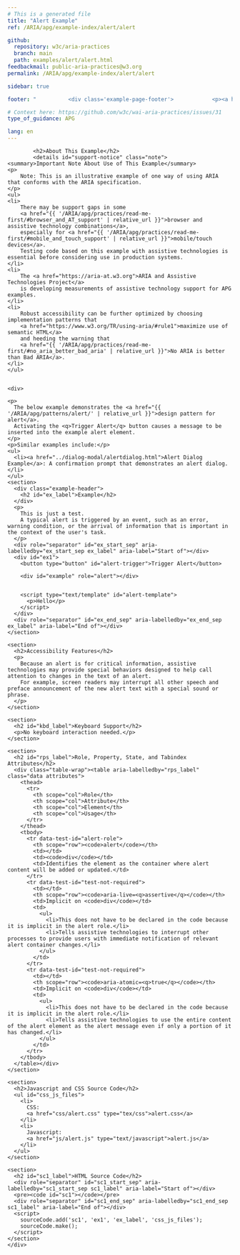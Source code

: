 ```yaml
---
# This is a generated file
title: "Alert Example"
ref: /ARIA/apg/example-index/alert/alert

github:
  repository: w3c/aria-practices
  branch: main
  path: examples/alert/alert.html
feedbackmail: public-aria-practices@w3.org
permalink: /ARIA/apg/example-index/alert/alert

sidebar: true

footer: "          <div class='example-page-footer'>            <p><a href='https://github.com/w3c/aria-practices/projects/20'>View issues related to this example</a></p>            <p>Page last updated: 23 November 2021</p>          </div>        "

# Context here: https://github.com/w3c/wai-aria-practices/issues/31
type_of_guidance: APG

lang: en
---
```

<script src="../js/examples.js"></script>
<script src="../js/highlight.pack.js"></script>
<script src="../js/app.js"></script>

<link href="css/alert.css" rel="stylesheet" />
<script src="js/alert.js" type="text/javascript"></script>


<link 
  rel="stylesheet"
  href="{{ '/content-assets/wai-aria-practices/styles.css' | relative_url }}"
>
<!-- Code highlighting styles -->
<link 
  rel="stylesheet"
  href="{{ '/ARIA/apg/example-index/css/github.css' | relative_url }}"
>

<script>
const addBodyClass = undefined;
const enableSidebar = true;
if (addBodyClass) document.body.classList.add(addBodyClass);
if (enableSidebar) document.body.classList.add('has-sidebar');
</script>
    

<script>
    const parentPages = ['patterns', 'practices', 'example-index'];
    const parentIndexPage = window.location.pathname.includes('.html') ? 'example-index' : window.location.pathname.match('([^/]+)/([^/]+)/$')[1];
    if (parentPages.includes(parentIndexPage)) {
      const parentHref = 'a[href*="' + parentIndexPage + '"]'
      document.querySelector(parentHref).classList.add('active');
    }
  </script>
<div>

            <h2>About This Example</h2>
            <details id="support-notice" class="note">
    <summary>Important Note About Use of This Example</summary>
    <p>
        Note: This is an illustrative example of one way of using ARIA that conforms with the ARIA specification.
    </p>
    <ul>
    <li>
        There may be support gaps in some
        <a href="{{ '/ARIA/apg/practices/read-me-first/#browser_and_AT_support' | relative_url }}">browser and assistive technology combinations</a>,
        especially for <a href="{{ '/ARIA/apg/practices/read-me-first/#mobile_and_touch_support' | relative_url }}">mobile/touch devices</a>.
        Testing code based on this example with assistive technologies is essential before considering use in production systems.
    </li>
    <li>
        The <a href="https://aria-at.w3.org">ARIA and Assistive Technologies Project</a>
        is developing measurements of assistive technology support for APG examples.
    </li>
    <li>
        Robust accessibility can be further optimized by choosing implementation patterns that
        <a href="https://www.w3.org/TR/using-aria/#rule1">maximize use of semantic HTML</a>
        and heeding the warning that
        <a href="{{ '/ARIA/apg/practices/read-me-first/#no_aria_better_bad_aria' | relative_url }}">No ARIA is better than Bad ARIA</a>.
    </li>
    </ul>
</details>
          <img alt=""
          src="{{ '/content-images/wai-aria-practices/img/alert.svg' | relative_url }}"
          class="example-page-example-icon"
        >
  
    <div>
    
    <p>
      The below example demonstrates the <a href="{{ '/ARIA/apg/patterns/alert/' | relative_url }}">design pattern for alert</a>.
      Activating the <q>Trigger Alert</q> button causes a message to be inserted into the example alert element.
    </p>
    <p>Similar examples include:</p>
    <ul>
      <li><a href="../dialog-modal/alertdialog.html">Alert Dialog Example</a>: A confirmation prompt that demonstrates an alert dialog.</li>
    </ul>
    <section>
      <div class="example-header">
        <h2 id="ex_label">Example</h2>
      </div>
      <p>
        This is just a test.
        A typical alert is triggered by an event, such as an error, warning condition, or the arrival of information that is important in the context of the user's task.
      </p>
      <div role="separator" id="ex_start_sep" aria-labelledby="ex_start_sep ex_label" aria-label="Start of"></div>
      <div id="ex1">
        <button type="button" id="alert-trigger">Trigger Alert</button>

        <div id="example" role="alert"></div>

        
        <script type="text/template" id="alert-template">
          <p>Hello</p>
        </script>
      </div>
      <div role="separator" id="ex_end_sep" aria-labelledby="ex_end_sep ex_label" aria-label="End of"></div>
    </section>

    <section>
      <h2>Accessibility Features</h2>
      <p>
        Because an alert is for critical information, assistive technologies may provide special behaviors designed to help call attention to changes in the text of an alert.
        For example, screen readers may interrupt all other speech and preface announcement of the new alert text with a special sound or phrase.
      </p>
    </section>

    <section>
      <h2 id="kbd_label">Keyboard Support</h2>
      <p>No keyboard interaction needed.</p>
    </section>

    <section>
      <h2 id="rps_label">Role, Property, State, and Tabindex  Attributes</h2>
      <div class="table-wrap"><table aria-labelledby="rps_label" class="data attributes">
        <thead>
          <tr>
            <th scope="col">Role</th>
            <th scope="col">Attribute</th>
            <th scope="col">Element</th>
            <th scope="col">Usage</th>
          </tr>
        </thead>
        <tbody>
          <tr data-test-id="alert-role">
            <th scope="row"><code>alert</code></th>
            <td></td>
            <td><code>div</code></td>
            <td>Identifies the element as the container where alert content will be added or updated.</td>
          </tr>
          <tr data-test-id="test-not-required">
            <td></td>
            <th scope="row"><code>aria-live=<q>assertive</q></code></th>
            <td>Implicit on <code>div</code></td>
            <td>
              <ul>
                <li>This does not have to be declared in the code because it is implicit in the alert role.</li>
                <li>Tells assistive technologies to interrupt other processes to provide users with immediate notification of relevant alert container changes.</li>
              </ul>
            </td>
          </tr>
          <tr data-test-id="test-not-required">
            <td></td>
            <th scope="row"><code>aria-atomic=<q>true</q></code></th>
            <td>Implicit on <code>div</code></td>
            <td>
              <ul>
                <li>This does not have to be declared in the code because it is implicit in the alert role.</li>
                <li>Tells assistive technologies to use the entire content of the alert element as the alert message even if only a portion of it has changed.</li>
              </ul>
            </td>
          </tr>
        </tbody>
      </table></div>
    </section>

    <section>
      <h2>Javascript and CSS Source Code</h2>
      <ul id="css_js_files">
        <li>
          CSS:
          <a href="css/alert.css" type="tex/css">alert.css</a>
        </li>
        <li>
          Javascript:
          <a href="js/alert.js" type="text/javascript">alert.js</a>
        </li>
      </ul>
    </section>

    <section>
      <h2 id="sc1_label">HTML Source Code</h2>
      <div role="separator" id="sc1_start_sep" aria-labelledby="sc1_start_sep sc1_label" aria-label="Start of"></div>
      <pre><code id="sc1"></code></pre>
      <div role="separator" id="sc1_end_sep" aria-labelledby="sc1_end_sep sc1_label" aria-label="End of"></div>
      <script>
        sourceCode.add('sc1', 'ex1', 'ex_label', 'css_js_files');
        sourceCode.make();
      </script>
    </section>
    </div>
    
  
</div>
<script 
  src="{{ '/ARIA/apg/example-index/js/jumpto.js' | relative_url }}"
></script>
